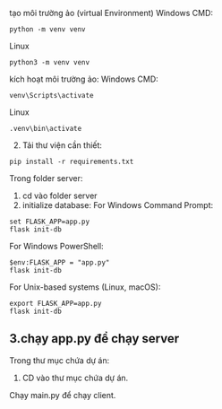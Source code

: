 tạo môi trường ảo (virtual Environment)
Windows CMD:
```
python -m venv venv
```
Linux
```
python3 -m venv venv
```
kích hoạt môi trường ảo:
Windows CMD:
```
venv\Scripts\activate
```
Linux
```
.venv\bin\activate
```


2. Tải thư viện cần thiết:
```
pip install -r requirements.txt
```
Trong folder server:

1. cd vào folder server
2. initialize database:
For Windows Command Prompt:
```
set FLASK_APP=app.py
flask init-db
```

For Windows PowerShell:
```
$env:FLASK_APP = "app.py"
flask init-db
```

For Unix-based systems (Linux, macOS):
```
export FLASK_APP=app.py
flask init-db
```
3.chạy app.py để chạy server
-----------------------------
Trong thư mục chứa dự án:
1. CD vào thư mục chứa dự án.


Chạy main.py để chạy client.
